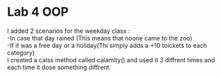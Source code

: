 
# Lab 4 OOP

I added 2 scenarios for the weekday class : \
-In case that day rained (This means that noone came to the zoo)  \
-If it was a free day or a holiday(Thi simply adds a +10 toickets to each category) \
I created a calss method called calamity() and used it 3 diffrent times and each time it dose something diffrent.
